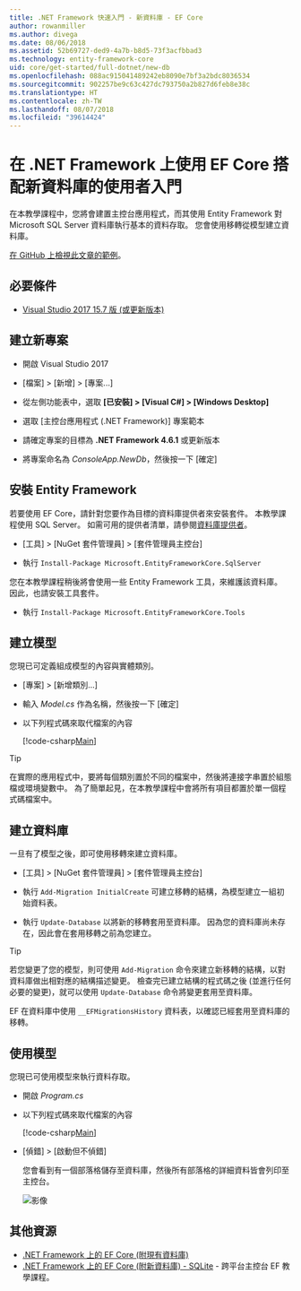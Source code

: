```yaml
---
title: .NET Framework 快速入門 - 新資料庫 - EF Core
author: rowanmiller
ms.author: divega
ms.date: 08/06/2018
ms.assetid: 52b69727-ded9-4a7b-b8d5-73f3acfbbad3
ms.technology: entity-framework-core
uid: core/get-started/full-dotnet/new-db
ms.openlocfilehash: 088ac915041489242eb8090e7bf3a2bdc8036534
ms.sourcegitcommit: 902257be9c63c427dc793750a2b827d6feb8e38c
ms.translationtype: HT
ms.contentlocale: zh-TW
ms.lasthandoff: 08/07/2018
ms.locfileid: "39614424"
---
```

# <a name="getting-started-with-ef-core-on-net-framework-with-a-new-database"></a>在 .NET Framework 上使用 EF Core 搭配新資料庫的使用者入門

在本教學課程中，您將會建置主控台應用程式，而其使用 Entity Framework 對 Microsoft SQL Server 資料庫執行基本的資料存取。 您會使用移轉從模型建立資料庫。

[在 GitHub 上檢視此文章的範例](https://github.com/aspnet/EntityFramework.Docs/tree/master/samples/core/GetStarted/FullNet/ConsoleApp.NewDb)。

## <a name="prerequisites"></a>必要條件

* [Visual Studio 2017 15.7 版 (或更新版本)](https://www.visualstudio.com/downloads/)

## <a name="create-a-new-project"></a>建立新專案

* 開啟 Visual Studio 2017

* [檔案] > [新增] > [專案...]

* 從左側功能表中，選取 **[已安裝] > [Visual C#] > [Windows Desktop]**

* 選取 [主控台應用程式 (.NET Framework)] 專案範本

* 請確定專案的目標為 **.NET Framework 4.6.1** 或更新版本

* 將專案命名為 *ConsoleApp.NewDb*，然後按一下 [確定]

## <a name="install-entity-framework"></a>安裝 Entity Framework

若要使用 EF Core，請針對您要作為目標的資料庫提供者來安裝套件。 本教學課程使用 SQL Server。 如需可用的提供者清單，請參閱[資料庫提供者](../../providers/index.md)。

* [工具] > [NuGet 套件管理員] > [套件管理員主控台]

* 執行 `Install-Package Microsoft.EntityFrameworkCore.SqlServer`

您在本教學課程稍後將會使用一些 Entity Framework 工具，來維護該資料庫。 因此，也請安裝工具套件。

* 執行 `Install-Package Microsoft.EntityFrameworkCore.Tools`

## <a name="create-the-model"></a>建立模型

您現已可定義組成模型的內容與實體類別。

* [專案] > [新增類別...]

* 輸入 *Model.cs* 作為名稱，然後按一下 [確定]

* 以下列程式碼來取代檔案的內容

  [!code-csharp[Main](../../../../samples/core/GetStarted/FullNet/ConsoleApp.NewDb/Model.cs)] 

> [!TIP]  
> 在實際的應用程式中，要將每個類別置於不同的檔案中，然後將連接字串置於組態檔或環境變數中。 為了簡單起見，在本教學課程中會將所有項目都置於單一個程式碼檔案中。

## <a name="create-the-database"></a>建立資料庫

一旦有了模型之後，即可使用移轉來建立資料庫。

* [工具] > [NuGet 套件管理員] > [套件管理員主控台]

* 執行 `Add-Migration InitialCreate` 可建立移轉的結構，為模型建立一組初始資料表。

* 執行 `Update-Database` 以將新的移轉套用至資料庫。 因為您的資料庫尚未存在，因此會在套用移轉之前為您建立。

> [!TIP]  
> 若您變更了您的模型，則可使用 `Add-Migration` 命令來建立新移轉的結構，以對資料庫做出相對應的結構描述變更。 檢查完已建立結構的程式碼之後 (並進行任何必要的變更)，就可以使用 `Update-Database` 命令將變更套用至資料庫。
>
> EF 在資料庫中使用 `__EFMigrationsHistory` 資料表，以確認已經套用至資料庫的移轉。

## <a name="use-the-model"></a>使用模型

您現已可使用模型來執行資料存取。

* 開啟 *Program.cs*

* 以下列程式碼來取代檔案的內容

  [!code-csharp[Main](../../../../samples/core/GetStarted/FullNet/ConsoleApp.NewDb/Program.cs)]

* [偵錯] > [啟動但不偵錯]

  您會看到有一個部落格儲存至資料庫，然後所有部落格的詳細資料皆會列印至主控台。

  ![影像](_static/output-new-db.png)

## <a name="additional-resources"></a>其他資源

* [.NET Framework 上的 EF Core (附現有資料庫)](xref:core/get-started/full-dotnet/existing-db)
* [.NET Framework 上的 EF Core (附新資料庫) - SQLite](xref:core/get-started/netcore/new-db-sqlite) - 跨平台主控台 EF 教學課程。
